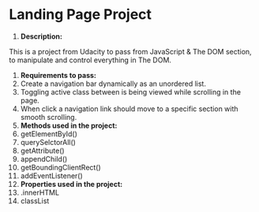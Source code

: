 # **Landing Page Project**

1. **Description:**

This is a project from Udacity to pass from JavaScript &amp; The DOM section, to manipulate and control everything in The DOM.

1. **Requirements to pass:**
  1. Create a navigation bar dynamically as an unordered list.
  2. Toggling active class between is being viewed while scrolling in the page.
  3. When click a navigation link should move to a specific section with smooth scrolling.
2. **Methods used in the project:**
  1. getElementById()
  2. querySelctorAll()
  3. getAttribute()
  4. appendChild()
  5. getBoundingClientRect()
  6. addEventListener()
3. **Properties used in the project:**
  1. .innerHTML
  2. classList